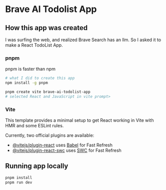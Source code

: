 # Brave AI Todolist App

## How this app was created

I was surfing the web, and realized Brave Search has an llm. So I asked it to make a React TodoList App.

### pnpm

pnpm is faster than npm

```sh
# what I did to create this app
npm install -g pnpm

pnpm create vite brave-ai-todolist-app
# selected React and JavaScript in vite prompt>
```

### Vite

This template provides a minimal setup to get React working in Vite with HMR and some ESLint rules.

Currently, two official plugins are available:

- [@vitejs/plugin-react](https://github.com/vitejs/vite-plugin-react/blob/main/packages/plugin-react/README.md) uses [Babel](https://babeljs.io/) for Fast Refresh
- [@vitejs/plugin-react-swc](https://github.com/vitejs/vite-plugin-react-swc) uses [SWC](https://swc.rs/) for Fast Refresh

## Running app locally

```sh
pnpm install
pnpm run dev
```
